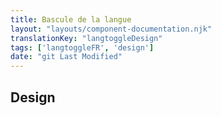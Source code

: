 ```yaml
---
title: Bascule de la langue
layout: "layouts/component-documentation.njk"
translationKey: "langtoggleDesign"
tags: ['langtoggleFR', 'design']
date: "git Last Modified"
---
```


## Design
